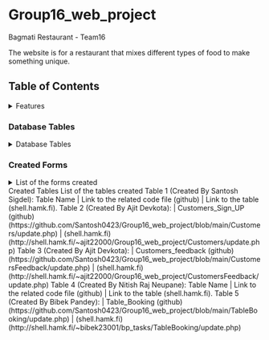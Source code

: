 # Group16_web_project
Bagmati Restaurant - Team16

The website is for a restaurant that mixes different types of food to make something unique.

## Table of Contents
<details>
<summary>Features</summary>

### Feature 1 (Santosh Sigdel): Online ordering.

### Feature 2 (Ajit Devkota): Customer Feedback.

### Feature 3 (Nitish Raj Neupane): Contact Information.

### Feature 4 (Bibek Pandey): Online Table Reservation.

### Feature 1
In this feature we enable customers to place orders directly through the website. This feature includes menu browsing, customization option, and secure payment option.

### Feature 2
This feature enables customers to share their opinions and experiences easily through a feedback form. Staff can view, respond, and act on feedback, allowing for continuous improvement and maintaining customer satisfaction.
For Sign up:
Github(https://github.com/Santosh0423/Group16_web_project/blob/main/Customers/Customers.php) | Shell.hamk.fi(http://shell.hamk.fi/~ajit22000/Group16_web_project/Customers/Customers.php)

For Feedback:
Github(https://github.com/Santosh0423/Group16_web_project/blob/main/CustomersFeedback/feedbackForm.php) | Shell.hamk.fi(http://shell.hamk.fi/~ajit22000/Group16_web_project/CustomersFeedback/feedbackForm.php)

### Feature 3
This Feature provides user-friendly contact form, interactive map, email options, social media links, business hours, and a responsive design, ensuring a smooth and accessible communication experience for website visitors.

### Feature 4
This features support easy reservation processing, greet guests, manage advanced online bookings, easy to order. All of this ensure that customers have a smooth and pleasant dining experience.
Github(https://github.com/Santosh0423/Group16_web_project/blob/main/TableBooking/TableBooking.php) Shell.hamk.fi(http://shell.hamk.fi/~bibek23001/bp_tasks/TableBooking/TableBooking.php

</details>

### Database Tables
<details>
<summary> Database Tables </summary>
Here are the list of database table that are part of our project.

#### Table 1( created by Santosh Sigdel): OrderingTable
#### Table 2( created by Ajit Devkota):CustomersFeedback and Sign up
#### Table 3( created by Nitish Raj Neupane):ContactUs
#### Table 4( created by Bibek Pandey):TableBooking
</details>

### Created Forms
<details>
<summary>List of the forms created</summary>

 Form 1 (Created By Santosh Sigdel): Form Name: Link to the related code file (github) | Link to the form (shell.hamk.fi). | Validations Applied

Form 2: (Created By Ajit Devkota): Form Name: Sign_Up_Form(github)(https://github.com/Santosh0423/Group16_web_project/blob/main/Customers/Customers.php) | (shell.hamk.fi)(http://shell.hamk.fi/~ajit22000/Group16_web_project/Customers/Customers.php) | Validations Applied
Form 3: (Created By Ajit Devkota): Form Name: Customers_Update_form(github)(https://github.com/Santosh0423/Group16_web_project/blob/main/Customers/updateSingle.php) | (shell.hamk.fi)(http://shell.hamk.fi/~ajit22000/Group16_web_project/Customers/updatesingle.php?customers_id=11) | Validations Applied
Form 4: (Created By Ajit Devkota): Form Name: Customers_logIn_form(github)(https://github.com/Santosh0423/Group16_web_project/blob/main/Customers/login.php) | (shell.hamk.fi)(http://shell.hamk.fi/~ajit22000/Group16_web_project/Customers/login.php) | Validations Applied
Form 5: (Created By Ajit Devkota): Form Name: Feedback_form (github)(https://github.com/Santosh0423/Group16_web_project/blob/main/CustomersFeedback/feedbackForm.php) | (shell.hamk.fi)(http://shell.hamk.fi/~ajit22000/Group16_web_project/CustomersFeedback/feedbackForm.php) | Validations Applied
Form 6: (Created By Ajit Devkota): Form Name: Feedback_form_Update (github)(https://github.com/Santosh0423/Group16_web_project/blob/main/CustomersFeedback/updateSingle.php) | (shell.hamk.fi)(http://shell.hamk.fi/~ajit22000/Group16_web_project/CustomersFeedback/updatesingle.php?feedback_id=25) | Validations Applied
Form 7: (Created By Nitish Raj Neupane): Form Name: Link to the related code file (github) | Link to the form (shell.hamk.fi). | Validations Applied
Form 8: (Created By Bibek Pandey): Form Name: Table_booking_Form (github)(https://github.com/Santosh0423/Group16_web_project/blob/main/TableBooking/TableBooking.php) | (shell.hamk.fi)(http://shell.hamk.fi/~bibek23001/bp_tasks/TableBooking/TableBooking.php) | Validations Applied
Form 9:(Created By Bibek Pandey): Form Name: Table_booking_Update_form (github)(https://github.com/Santosh0423/Group16_web_project/blob/main/TableBooking/updatesingle.php) | (shell.hamk.fi)(http://shell.hamk.fi/~bibek23001/bp_tasks/TableBooking/updatesingle.php?booking_id=23) | Validations Applied
</details>
Created Tables
List of the tables created
Table 1 (Created By Santosh Sigdel): Table Name | Link to the related code file (github) | Link to the table (shell.hamk.fi).
Table 2 (Created By Ajit Devkota): | Customers_Sign_UP (github)(https://github.com/Santosh0423/Group16_web_project/blob/main/Customers/update.php) | (shell.hamk.fi)(http://shell.hamk.fi/~ajit22000/Group16_web_project/Customers/update.php)
Table 3 (Created By Ajit Devkota): | Customers_feedback (github)(https://github.com/Santosh0423/Group16_web_project/blob/main/CustomersFeedback/update.php) | (shell.hamk.fi)(http://shell.hamk.fi/~ajit22000/Group16_web_project/CustomersFeedback/update.php)
Table 4 (Created By Nitish Raj Neupane): Table Name | Link to the related code file (github) | Link to the table (shell.hamk.fi).
Table 5 (Created By Bibek Pandey): | Table_Booking (github)(https://github.com/Santosh0423/Group16_web_project/blob/main/TableBooking/update.php) | (shell.hamk.fi)(http://shell.hamk.fi/~bibek23001/bp_tasks/TableBooking/update.php)